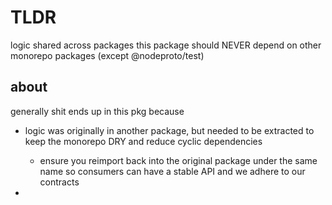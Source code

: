 # TLDR

logic shared across packages
this package should NEVER depend on other monorepo packages (except @nodeproto/test)

## about

generally shit ends up in this pkg because

- logic was originally in another package, but needed to be extracted to keep the monorepo DRY and reduce cyclic dependencies
  - ensure you reimport back into the original package under the same name so consumers can have a stable API and we adhere to our contracts

-
